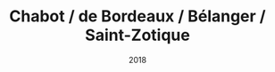 ---
title: Chabot / de Bordeaux / Bélanger / Saint-Zotique
date: '2018'
type: ruelle_verte
district: rosemont
position: { lng: -73.60048012776556, lat: 45.547058537487004 }
---